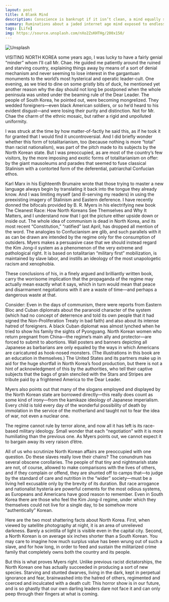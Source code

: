 ```yaml
---
layout: post
title: A Blank Mind
description: Conscience is bankrupt if it isn’t clean, a mind equally so if it isn’t dirty
summary: Ruminations about a jaded internet age mind exposed to endless stimuli. Its unable to appreciate the everyday joys - trivial and otherwise.
tags: [Life]
img: https://source.unsplash.com/nXo2ZsKHTHg/200x150/
---
```

![Unsplash](https://source.unsplash.com/nXo2ZsKHTHg/800x450/ "Source: unsplash.com/@sashafreemind")

VISITING NORTH KOREA some years ago, I was lucky to have a fairly genial “minder” whom I’ll call Mr. Chae. He guided me patiently around the ruined and starving country, explaining things away by means of a sort of denial mechanism and never seeming to lose interest in the gargantuan monuments to the world’s most hysterical and operatic leader-cult. One evening, as we tried to dine on some gristly bits of duck, he mentioned yet another reason why the day should not long be postponed when the whole peninsula was united under the beaming rule of the Dear Leader. The people of South Korea, he pointed out, were becoming mongrelized. They wedded foreigners—even black American soldiers, or so he’d heard to his evident disgust—and were losing their purity and distinction. Not for Mr. Chae the charm of the ethnic mosaic, but rather a rigid and unpolluted uniformity.

I was struck at the time by how matter-of-factly he said this, as if he took it for granted that I would find it uncontroversial. And I did briefly wonder whether this form of totalitarianism, too (because nothing is more “total” than racist nationalism), was part of the pitch made to its subjects by the North Korean state. But I was preoccupied, as are most of the country’s few visitors, by the more imposing and exotic forms of totalitarianism on offer: by the giant mausoleums and parades that seemed to fuse classical Stalinism with a contorted form of the deferential, patriarchal Confucian ethos.

Karl Marx in his Eighteenth Brumaire wrote that those trying to master a new language always begin by translating it back into the tongue they already know. And I was limiting myself (and ill-serving my readers) in using the preexisting imagery of Stalinism and Eastern deference. I have recently donned the bifocals provided by B. R. Myers in his electrifying new book The Cleanest Race: How North Koreans See Themselves and Why It Matters, and I understand now that I got the picture either upside down or inside out. The whole idea of communism is dead in North Korea, and its most recent “Constitution,” “ratified” last April, has dropped all mention of the word. The analogies to Confucianism are glib, and such parallels with it as can be drawn are intended by the regime only for the consumption of outsiders. Myers makes a persuasive case that we should instead regard the Kim Jong-il system as a phenomenon of the very extreme and pathological right. It is based on totalitarian “military first” mobilization, is maintained by slave labor, and instills an ideology of the most unapologetic racism and xenophobia.

These conclusions of his, in a finely argued and brilliantly written book, carry the worrisome implication that the propaganda of the regime may actually mean exactly what it says, which in turn would mean that peace and disarmament negotiations with it are a waste of time—and perhaps a dangerous waste at that.

Consider: Even in the days of communism, there were reports from Eastern Bloc and Cuban diplomats about the paranoid character of the system (which had no concept of deterrence and told its own people that it had signed the Non-Proliferation Treaty in bad faith) and also about its intense hatred of foreigners. A black Cuban diplomat was almost lynched when he tried to show his family the sights of Pyongyang. North Korean women who return pregnant from China—the regime’s main ally and protector—are forced to submit to abortions. Wall posters and banners depicting all Japanese as barbarians are only equaled by the ways in which Americans are caricatured as hook-nosed monsters. (The illustrations in this book are an education in themselves.) The United States and its partners make up in aid for the huge shortfall in North Korea’s food production, but there is not a hint of acknowledgment of this by the authorities, who tell their captive subjects that the bags of grain stenciled with the Stars and Stripes are tribute paid by a frightened America to the Dear Leader.

Myers also points out that many of the slogans employed and displayed by the North Korean state are borrowed directly—this really does count as some kind of irony—from the kamikaze ideology of Japanese imperialism. Every child is told every day of the wonderful possibility of death by immolation in the service of the motherland and taught not to fear the idea of war, not even a nuclear one.

The regime cannot rule by terror alone, and now all it has left is its race-based military ideology. Small wonder that each “negotiation” with it is more humiliating than the previous one. As Myers points out, we cannot expect it to bargain away its very raison d’être.

All of us who scrutinize North Korean affairs are preoccupied with one question. Do these slaves really love their chains? The conundrum has several obscene corollaries. The people of that tiny and nightmarish state are not, of course, allowed to make comparisons with the lives of others, and if they complain or offend, they are shunted off to camps that—to judge by the standard of care and nutrition in the “wider” society—must be a living hell excusable only by the brevity of its duration. But race arrogance and nationalist hysteria are powerful cements for the most odious systems, as Europeans and Americans have good reason to remember. Even in South Korea there are those who feel the Kim Jong-il regime, under which they themselves could not live for a single day, to be somehow more “authentically” Korean.

Here are the two most shattering facts about North Korea. First, when viewed by satellite photography at night, it is an area of unrelieved darkness. Barely a scintilla of light is visible even in the capital city. Second, a North Korean is on average six inches shorter than a South Korean. You may care to imagine how much surplus value has been wrung out of such a slave, and for how long, in order to feed and sustain the militarized crime family that completely owns both the country and its people.

But this is what proves Myers right. Unlike previous racist dictatorships, the North Korean one has actually succeeded in producing a sort of new species. Starving and stunted dwarves, living in the dark, kept in perpetual ignorance and fear, brainwashed into the hatred of others, regimented and coerced and inculcated with a death cult: This horror show is in our future, and is so ghastly that our own darling leaders dare not face it and can only peep through their fingers at what is coming.
